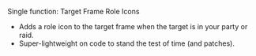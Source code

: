 Single function: Target Frame Role Icons

- Adds a role icon to the target frame when the target is in your party or raid.
- Super-lightweight on code to stand the test of time (and patches).